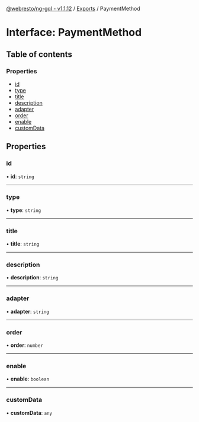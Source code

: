 [@webresto/ng-gql - v1.1.12](../README.md) / [Exports](../modules.md) / PaymentMethod

# Interface: PaymentMethod

## Table of contents

### Properties

- [id](PaymentMethod.md#id)
- [type](PaymentMethod.md#type)
- [title](PaymentMethod.md#title)
- [description](PaymentMethod.md#description)
- [adapter](PaymentMethod.md#adapter)
- [order](PaymentMethod.md#order)
- [enable](PaymentMethod.md#enable)
- [customData](PaymentMethod.md#customdata)

## Properties

### id

• **id**: `string`

___

### type

• **type**: `string`

___

### title

• **title**: `string`

___

### description

• **description**: `string`

___

### adapter

• **adapter**: `string`

___

### order

• **order**: `number`

___

### enable

• **enable**: `boolean`

___

### customData

• **customData**: `any`
